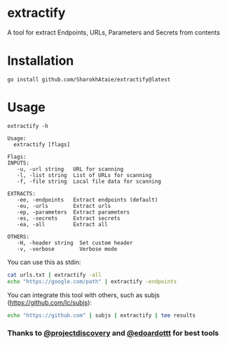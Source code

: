 # extractify
A tool for extract Endpoints, URLs, Parameters and Secrets from contents

# Installation
```
go install github.com/SharokhAtaie/extractify@latest
```

# Usage
```
extractify -h
```

```
Usage:
  extractify [flags]

Flags:
INPUTS:
   -u, -url string   URL for scanning
   -l, -list string  List of URLs for scanning
   -f, -file string  Local file data for scanning

EXTRACTS:
   -ee, -endpoints   Extract endpoints (default)
   -eu, -urls        Extract urls
   -ep, -parameters  Extract parameters
   -es, -secrets     Extract secrets
   -ea, -all         Extract all

OTHERS:
   -H, -header string  Set custom header
   -v, -verbose        Verbose mode
```

You can use this as stdin:
```bash
cat urls.txt | extractify -all
echo "https://google.com/path" | extractify -endpoints
```

You can integrate this tool with others, such as subjs (https://github.com/lc/subjs):
```bash
echo "https://github.com" | subjs | extractify | tee results
```

### Thanks to [@projectdiscovery](https://github.com/projectdiscovery/) and [@edoardottt](https://github.com/edoardottt/) for best tools
